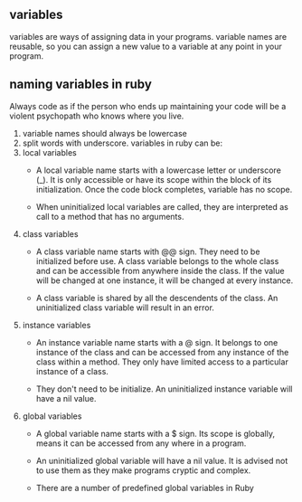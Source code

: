 ## variables
variables are ways of assigning data in your programs.
variable names are reusable, so you can assign a new value to a variable at any point in your program.
## naming variables in ruby
Always code as if the person who ends up maintaining your code will be a violent psychopath who knows where you live.
1. variable names should always be lowercase
2. split words with underscore.
variables in ruby can be:
1. local variables
    -   A local variable name starts with a lowercase letter or underscore (_). It is only accessible or have its scope within the block of its initialization. Once the code block completes, variable has no scope.

    -   When uninitialized local variables are called, they are interpreted as call to a method that has no arguments.
2. class variables
    - A class variable name starts with @@ sign. They need to be initialized before use. A class variable belongs to the whole class and can be accessible from anywhere inside the class. If the value will be changed at one instance, it will be changed at every instance.

    - A class variable is shared by all the descendents of the class. An uninitialized class variable will result in an error.
3. instance variables
    - An instance variable name starts with a @ sign. It belongs to one instance of the class and can be accessed from any instance of the class within a method. They only have limited access to a particular instance of a class.

    - They don't need to be initialize. An uninitialized instance variable will have a nil value.
5. global variables
    - A global variable name starts with a $ sign. Its scope is globally, means it can be accessed from any where in a program.

    - An uninitialized global variable will have a nil value. It is advised not to use them as they make programs cryptic and complex.

    - There are a number of predefined global variables in Ruby